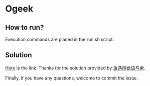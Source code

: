 # Ogeek
## How to run?
Execution commands are placed in the run.sh script.

## Solution
[Here](https://zhuanlan.zhihu.com/p/51422621) is the link.
Thanks for the solution provided by [鱼遇雨欲语与余](https://www.zhihu.com/people/wang-he-13-93/activities).

Finally, if you have any questions, welcome to commit the issue.
